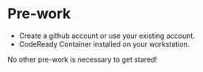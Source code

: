 # Pre-work

- Create a github account or use your existing account.
- CodeReady Container installed on your workstation.

No other pre-work is necessary to get stared!

